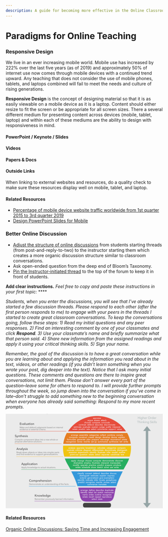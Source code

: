```yaml
---
description: A guide for becoming more effective in the Online Classroom
---
```


# Paradigms for Online Teaching

### Responsive Design

We live in an ever increasing mobile world. Mobile use has increased by 222% over the last five years \(as of 2019\) and approximately 50% of internet use now comes through mobile devices with a continued trend upward. Any teaching that does not consider the use of mobile phones, tablets, and laptops combined will fail to meet the needs and culture of rising generations. 

**Responsive Design** is the concept of designing material so that it is as easily viewable on a mobile device as it is a laptop. Content should either resize to fit the screen or be appropriate for all screen sizes. There a several different medium for presenting content across devices \(mobile, tablet, laptop\) and within each of these mediums are the ability to design with responsiveness in mind.

#### PowerPoint / Keynote / Slides

#### Videos

#### Papers & Docs

#### Outside Links

When linking to external websites and resources, do a quality check to make sure these resources display well on mobile, tablet, and laptop. 

#### Related Resources

* [Percentage of mobile device website traffic worldwide from 1st quarter 2015 to 3rd quarter 2019](https://www.statista.com/statistics/277125/share-of-website-traffic-coming-from-mobile-devices/)
* [Design PowerPoint Slides for Mobile](https://www.inc.com/telecom/articles/200906/powerpoint.html)

### Better Online Discussion

* [Adjust the structure of online discussions](https://www.facultyfocus.com/articles/online-education/organic-online-discussions-saving-time-and-increasing-engagement/) from students starting threads \(from post-and-reply-to-two\) to the instructor starting them which creates a more organic discussion structure similar to classroom conversations.
* Ask open-ended question from the deep end of Bloom’s Taxonomy.
* [Pin the Instructor-initiated thread](https://moodleuserguides.org/guides/pin-thread-top-discussion-forum/) to the top of the forum to keep it in front of students.

**Add clear instructions.** _Feel free to copy and paste these instructions in your first topic:_ ****

_Students, when you enter the discussions, you will see that I’ve already started a few discussion threads. Please respond to each other \(after the first person responds to me\) to engage with your peers in the threads I started to create great classroom conversations. To keep the conversations going, follow these steps: 1\) Read my initial questions and any peer responses. 2\) Find an interesting comment by one of your classmates and click **Respond**. 3\) Use your classmate’s name and briefly summarize what that person said. 4\) Share new information from the assigned readings and apply it using your critical thinking skills. 5\) Sign your name._

_Remember, the goal of the discussion is to have a great conversation while you are learning about and applying the information you read about in the text, videos, or other readings \(if you didn’t learn something when you wrote your post, dig deeper into the text\). Notice that I ask many initial questions. These comments and questions are there to inspire great conversations, not limit them. Please don’t answer every part of the question–leave some for others to respond to. I will provide further prompts throughout the week, so jump down into the conversation if you’ve come in late–don’t struggle to add something new to the beginning conversation when everyone has already said something: Respond to my more recent prompts._

![](../.gitbook/assets/blooms-taxonomy.png)

#### **Related Resources**

[Organic Online Discussions: Saving Time and Increasing Engagement](https://www.facultyfocus.com/articles/online-education/organic-online-discussions-saving-time-and-increasing-engagement/)

